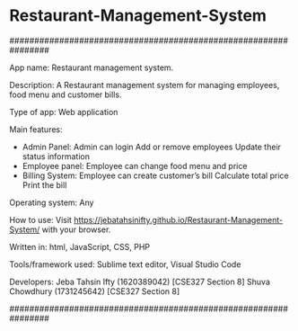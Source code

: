 # Restaurant-Management-System

################################################################

App name: Restaurant management system.

Description: A Restaurant management system for managing employees, food menu and customer bills.

Type of app: Web application

Main features:

- Admin Panel: 
	  Admin can login
	  Add or remove employees
	  Update their status information
- Employee panel: 
	  Employee can change food menu and price
- Billing System: 
	  Employee can create customer’s bill
	  Calculate total price
	  Print the bill

Operating system: Any

How to use: Visit https://jebatahsinifty.github.io/Restaurant-Management-System/ with your browser.

Written in: html, JavaScript, CSS, PHP

Tools/framework used: Sublime text editor, Visual Studio Code

Developers: 
Jeba Tahsin Ifty (1620389042) [CSE327 Section 8]
Shuva Chowdhury (1731245642) [CSE327 Section 8] 

################################################################

